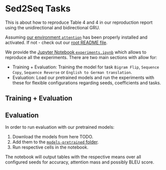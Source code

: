 # Sed2Seq Tasks

This is about how to reproduce Table 4 and 4 in our reproduction report using the unidirectional and bidirectional GRU.

Assuming [our environment `attention`](../../../env.yml) has been properly installed and activated. If not - check out our [root README file](../../../README.md).

We provide the [Jupyter Notebook `experiments.ipynb`](experiments.ipynb) which allows to reproduce all the experiments.
There are two main sections with allow for:

- Training + Evaluation: Training the model for task `Bigram Flip`, `Sequence Copy`, `Sequence Reverse` or `English to German translation`.
- Evaluation: Load our pretrained models and run the experiments with these for flexible configurations regarding seeds, coefficients and tasks.

## Training + Evaluation

## Evaluation

In order to run evaluation with our pretrained models:

1. Download the models from here TODO.
2. Add them to the [`models-pretrained` folder](data/models-pretrained/).
3. Run respective cells in the notebook.

The notebook will output tables with the respective means over all configured seeds for accuracy, attention mass and possibly BLEU score.

